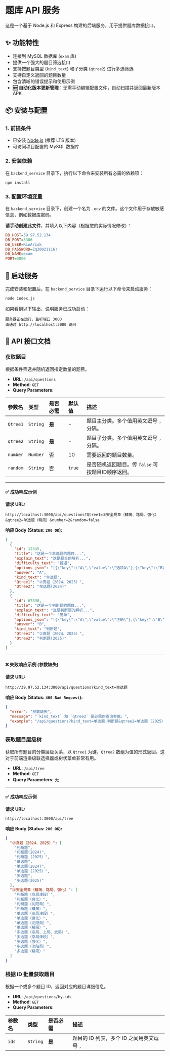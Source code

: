 # 题库 API 服务

这是一个基于 Node.js 和 Express 构建的后端服务，用于提供题库数据接口。

## ✨ 功能特性

-   连接到 MySQL 数据库 (`exam` 库)
-   提供一个强大的题目筛选接口
-   支持按题目类型 (`kind_text`) 和子分类 (`qtree2`) 进行多选筛选
-   支持自定义返回的题目数量
-   包含清晰的错误提示和使用示例
-   **🆕 自动化版本更新管理**：无需手动编辑配置文件，自动扫描并返回最新版本 APK

## 📦 安装与配置

### 1. 前提条件

-   已安装 [Node.js](https://nodejs.org/) (推荐 LTS 版本)
-   可访问项目配置的 MySQL 数据库

### 2. 安装依赖

在 `backend_service` 目录下，执行以下命令来安装所有必需的依赖项：

```bash
npm install
```

### 3. 配置环境变量

在 `backend_service` 目录下，创建一个名为 `.env` 的文件。这个文件用于存放敏感信息，例如数据库密码。

**请手动创建此文件**，并填入以下内容（根据您的实际情况修改）：

```ini
DB_HOST=39.97.52.134
DB_PORT=3306
DB_USER=RioArisk
DB_PASSWORD=Zq20021116!
DB_NAME=exam
PORT=3000
```

## 🚀 启动服务

完成安装和配置后，在 `backend_service` 目录下运行以下命令来启动服务：

```bash
node index.js
```

如果看到以下输出，说明服务已成功启动：

```
服务器正在运行，监听端口 3000
请通过 http://localhost:3000 访问
```

## 📖 API 接口文档

### 获取题目

根据条件筛选并随机返回指定数量的题目。

-   **URL**: `/api/questions`
-   **Method**: `GET`
-   **Query Parameters**:

| 参数名 | 类型 | 是否必需 | 默认值 | 描述 |
| :--- | :--- | :--- | :--- | :--- |
| `Qtree1` | `String` | **是** | - | 题目主分类。多个值用英文逗号 `,` 分隔。 |
| `qtree2` | `String` | **是** | - | 题目子分类。多个值用英文逗号 `,` 分隔。 |
| `number` | `Number` | 否 | 10 | 需要返回的题目数量。 |
| `random` | `String` | 否 | `true` | 是否随机返回题目。传 `false` 可按题目ID顺序返回。 |

---

#### ✅ 成功响应示例

**请求 URL:**
```
http://localhost:3000/api/questions?Qtree1=③安全规章（精简、路局、强化）&qtree2=单选题（精简）&number=2&random=false
```

**响应 Body (Status: `200 OK`):**
```json
[
  {
    "id": 12345,
    "title": "这是一个单选题的题目...",
    "explain_text": "这是题目的解析...",
    "difficulty_text": "普通",
    "options_json": "[{\"key\":\"A\",\"value\":\"选项A\"},{\"key\":\"B\",\"value\":\"选项B\"}]",
    "answer": "A",
    "kind_text": "单选题",
    "Qtree1": "②真题（2024、2025）",
    "Qtree2": "单选题(2024)"
  },
  {
    "id": 67890,
    "title": "这是一个判断题的题目...",
    "explain_text": "这是判断题的解析...",
    "difficulty_text": "简单",
    "options_json": "[{\"key\":\"A\",\"value\":\"正确\"},{\"key\":\"B\",\"value\":\"错误\"}]",
    "answer": "B",
    "kind_text": "判断题",
    "Qtree1": "②真题（2024、2025）",
    "Qtree2": "判断题(2025)"
  }
]
```

---

#### ❌ 失败响应示例 (参数缺失)

**请求 URL:**
```
http://39.97.52.134:3000/api/questions?kind_text=单选题
```

**响应 Body (Status: `400 Bad Request`):**
```json
{
  "error": "参数缺失",
  "message": "`kind_text` 和 `qtree2` 是必需的查询参数。",
  "example": "/api/questions?kind_text=单选题,判断题&qtree2=单选题 (2025）,判断题 (2025）&number=5"
}
```

### 获取题目层级树

获取所有题目的分类层级关系，以 `Qtree1` 为键，`Qtree2` 数组为值的形式返回。这对于前端渲染级联选择器或树状菜单非常有用。

-   **URL**: `/api/tree`
-   **Method**: `GET`
-   **Query Parameters**: 无

---

#### ✅ 成功响应示例

**请求 URL:**
```
http://localhost:3000/api/tree
```

**响应 Body (Status: `200 OK`):**
```json
{
  "②真题（2024、2025）": [
    "判断题",
    "判断题(2024)",
    "判断题 (2025）",
    "单选题",
    "单选题(2024)",
    "单选题 (2025）",
    "多选题",
    "多选题(2025)"
  ],
  "③安全规章（精简、路局、强化）": [
    "判断题（京局津段）",
    "判断题（强化）",
    "判断题（沈阳局）",
    "判断题（精简）",
    "单选题（京局津段）",
    "单选题（强化）",
    "单选题（沈阳局）",
    "单选题（精简）",
    "多选题（京局、上局、武局）",
    "多选题（京局津段）",
    "多选题（强化）",
    "多选题（沈阳局）",
    "多选题（精简）"
  ]
}
```

### 根据 ID 批量获取题目

根据一个或多个题目 ID，返回对应的题目详细信息。

-   **URL**: `/api/questions/by-ids`
-   **Method**: `GET`
-   **Query Parameters**:

| 参数名 | 类型 | 是否必需 | 描述 |
| :--- | :--- | :--- | :--- |
| `ids` | `String` | **是** | 题目的 ID 列表，多个 ID 之间用英文逗号 `,`